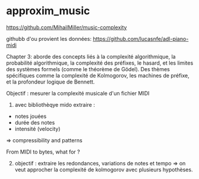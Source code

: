 # approxim_music

https://github.com/MihailMiller/music-complexity


githubb d'ou provient les données: https://github.com/lucasnfe/adl-piano-midi

Chapter 3: aborde des concepts liés à la complexité algorithmique, la probabilité algorithmique, la complexité des préfixes, le hasard, et les limites des systèmes formels (comme le théorème de Gödel). Des thèmes spécifiques comme la complexité de Kolmogorov, les machines de préfixe, et la profondeur logique de Bennett.

Objectif : mesurer la complexité musicale d'un fichier MIDI

1. avec bibliothèqye mido extraire : 
- notes jouées
- durée des notes
- intensité (velocity)

=> compressibility and patterns

From MIDI to bytes, what for ? 

2. objectif : 
extraire les redondances, variations de notes et tempo
=> on veut approcher la complexité de kolmogorov avec plusieurs hypothèses.

